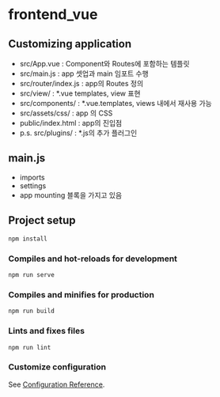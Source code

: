 # frontend_vue
## Customizing application
- src/App.vue : Component와 Routes에 포함하는 템플릿
- src/main.js : app 셋업과 main 임포트 수행
- src/router/index.js : app의 Routes 정의
- src/view/ : *.vue templates, view 표현
- src/components/ : *.vue.templates, views 내에서 재사용 가능
- src/assets/css/ : app 의 CSS
- public/index.html : app의 진입점
- p.s. src/plugins/ : *.js의 추가 플러그인

## main.js
- imports
- settings
- app mounting
블록을 가지고 있음

## Project setup
```
npm install
```

### Compiles and hot-reloads for development
```
npm run serve
```

### Compiles and minifies for production
```
npm run build
```

### Lints and fixes files
```
npm run lint
```

### Customize configuration
See [Configuration Reference](https://cli.vuejs.org/config/).
